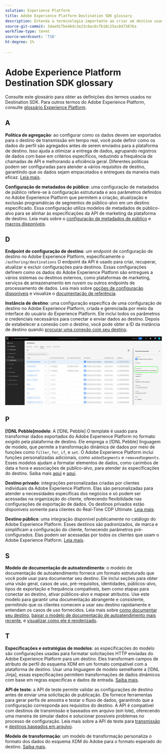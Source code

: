 ```yaml
---
solution: Experience Platform
title: Adobe Experience Platform Destination SDK glossary
description: Entenda a terminologia importante ao criar um destino usando Experience Platform Destination SDK.
source-git-commit: 3dae91fbe46dc3e23c6ac0cfb10c25ac8473876a
workflow-type: tm+mt
source-wordcount: '716'
ht-degree: 1%

---
```



# Adobe Experience Platform Destination SDK glossary

Consulte este glossário para obter as definições dos termos usados no Destination SDK. Para outros termos do Adobe Experience Platform, consulte [glossário Experience Platform](/help/landing/glossary.md).

## A

**Política de agregação**: ao configurar como os dados devem ser exportados para o destino de transmissão em tempo real, você pode definir como os dados do perfil são agregados antes de serem enviados para a plataforma de destino. Isso ajuda a otimizar a entrega de dados, agrupando registros de dados com base em critérios específicos, reduzindo a frequência de chamadas de API e melhorando a eficiência geral. Diferentes políticas podem ser configuradas para atender a vários requisitos de destino, garantindo que os dados sejam empacotados e entregues da maneira mais eficaz. [Leia mais](/help/destinations/destination-sdk/functionality/destination-configuration/aggregation-policy.md).

**Configuração de metadados de público**: uma configuração de metadados de público refere-se à configuração estruturada e aos parâmetros definidos no Adobe Experience Platform que permitem a criação, atualização e exclusão programáticas de segmentos de público-alvo em um destino especificado. Essa configuração utiliza modelos de metadados de público-alvo para se alinhar às especificações da API de marketing da plataforma de destino. Leia mais sobre o [configuração de metadados de público](/help/destinations/destination-sdk/functionality/audience-metadata-management.md) e [macros disponíveis](/help/destinations/destination-sdk/functionality/audience-metadata-management.md#macros).

## D

**Endpoint de configuração de destino**: um endpoint de configuração de destino no Adobe Experience Platform, especificamente o `/authoring/destinations` O endpoint da API é usado para criar, recuperar, atualizar e excluir configurações para destinos. Essas configurações definem como os dados do Adobe Experience Platform são entregues a vários sistemas ou destinos externos, como plataformas de marketing, serviços de armazenamento em nuvem ou outros endpoints de processamento de dados. Leia mais sobre [opções de configuração disponíveis](/help/destinations/destination-sdk/functionality/configuration-options.md#destination-configuration) e visualize o [documentação de referência](/help/destinations/destination-sdk/authoring-api/destination-configuration/create-destination-configuration.md).

**Instância de destino**: uma configuração específica de uma configuração de destino no Adobe Experience Platform, criada e gerenciada por meio da interface do usuário do Experience Platform. Ele inclui todos os parâmetros e credenciais necessários para conectar e enviar dados ao destino. Depois de estabelecer a conexão com o destino, você pode obter a ID da instância de destino quando [procurar uma conexão com seu destino](/help/destinations/ui/destination-details-page.md).

![Imagem da interface do usuário sobre como obter a ID da instância de destino](/help/destinations/destination-sdk/assets/testing-api/get-destination-instance-id.png)

## P

**[!DNL Pebble]modelo**: A [!DNL Pebble] O template é usado para transformar dados exportados do Adobe Experience Platform no formato exigido pela plataforma de destino. Ele emprega o [!DNL Pebble] linguagem de modelo, que permite a transformação dinâmica de dados por meio de funções como `filter`, `for`, `if`, e `set`. O Adobe Experience Platform inclui funções personalizadas adicionais, como `addedSegments` e `removedSegments`. Esses modelos ajudam a formatar elementos de dados, como carimbos de data e hora e associações de público-alvo, para atender às especificações do destino. Saiba mais [aqui](/help/destinations/destination-sdk/functionality/destination-server/message-format.md) e [aqui](/help/destinations/destination-sdk/functionality/destination-server/templating-specs.md).

**Destino privado**: integrações personalizadas criadas por clientes individuais da Adobe Experience Platform. Elas são personalizadas para atender a necessidades específicas dos negócios e só podem ser acessadas na organização do cliente, oferecendo flexibilidade nas configurações de exportação de dados. Os destinos privados estão disponíveis somente para clientes do Real-Time CDP Ultimate. [Leia mais](/help/destinations/destination-sdk/overview.md#productized-custom-integrations).

**Destino público**: uma integração disponível publicamente no catálogo do Adobe Experience Platform. Esses destinos são padronizados, de marca e simplificam a configuração do cliente, fornecendo parâmetros pré-configurados. Elas podem ser acessadas por todos os clientes que usam o Adobe Experience Platform. [Leia mais](/help/destinations/destination-sdk/overview.md#productized-custom-integrations).

## S

**Modelo de documentação de autoatendimento**: o modelo de documentação de autoatendimento fornece um formato estruturado que você pode usar para documentar seu destino. Ele inclui seções para obter uma visão geral, casos de uso, pré-requisitos, identidades, públicos-alvo, tipos de exportação e frequência compatíveis, bem como etapas para conectar ao destino, ativar públicos-alvo e mapear atributos. Use este modelo para garantir uma documentação abrangente e consistente, permitindo que os clientes comecem a usar seu destino rapidamente e entendam os casos de uso fornecidos. Leia mais sobre [como documentar seu destino](/help/destinations/destination-sdk/docs-framework/documentation-instructions.md), [baixar o modelo de documentação de autoatendimento mais recente](/help/destinations/destination-sdk/assets/docs-framework/yourdestination-template.zip), e [visualizar como ele é renderizado](/help/destinations/destination-sdk/docs-framework/self-service-template.md).

## T

**Especificações e estratégias de modelos**: as especificações do modelo são configurações usadas para formatar solicitações HTTP enviadas do Adobe Experience Platform para um destino. Eles transformam campos de atributo de perfil do esquema XDM em um formato compatível com a plataforma de destino. Usar uma linguagem de modelo semelhante a [!DNL Jinja], essas especificações permitem transformações de dados dinâmicos com base em regras específicas e dados de entrada. [Saiba mais](/help/destinations/destination-sdk/functionality/destination-server/templating-specs.md).

**API de teste**: a API de teste permite validar as configurações de destino antes de enviar uma solicitação de publicação. Ele fornece ferramentas para gerar perfis de amostra e testar o fluxo de dados, garantindo que a configuração corresponda aos requisitos do destino. A API é compatível com destinos de transmissão e baseados em arquivo (em lote), oferecendo uma maneira de simular dados e solucionar possíveis problemas no processo de configuração. Leia mais sobre a API de teste para [transmissão](/help/destinations/destination-sdk/testing-api/streaming-destinations/streaming-destination-testing-overview.md) e [destinos baseados em arquivo](/help/destinations/destination-sdk/testing-api/batch-destinations/file-based-destination-testing-overview.md).

**Modelo de transformação**: um modelo de transformação personaliza o formato dos dados do esquema XDM do Adobe para o formato esperado do destino. [Saiba mais](/help/destinations/destination-sdk/functionality/destination-server/message-format.md).